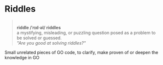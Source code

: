 
# Riddles

><br>__riddle /ˈrɪd·əl/ riddles__
><br>a mystifying, misleading, or puzzling question posed as a problem to be solved or guessed.
><br>*"Are you good at solving riddles?"*


Small unrelated pieces of GO code, to clarify, make proven of  or deepen the knowledge in GO